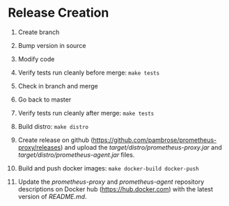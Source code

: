 # Release Creation 

1) Create branch

2) Bump version in source  

3) Modify code

4) Verify tests run cleanly before merge: `make tests`

5) Check in branch and merge 

6) Go back to master

7) Verify tests run cleanly after merge: `make tests`

8) Build distro: `make distro`

9) Create release on github (https://github.com/pambrose/prometheus-proxy/releases) and 
upload the *target/distro/prometheus-proxy.jar* and  *target/distro/prometheus-agent.jar* files.

10) Build and push docker images: `make docker-build docker-push`

11) Update the *prometheus-proxy* and *prometheus-agent* repository descriptions 
on Docker hub (https://hub.docker.com) with the latest version of *README.md*.